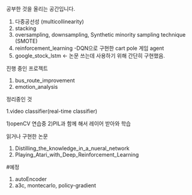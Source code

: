 공부한 것을 올리는 공간입니다.

1. 다중공선성 (multicollinearity)
2. stacking
3. oversampling, downsampling, Synthetic minority sampling technique (SMOTE)
4. reinforcement_learning -DQN으로 구현한 cart pole 게임 agent
5. google_stock_lstm <- 논문 쓰는데 사용하기 위해 간단히 구현했음.

진행 중인 프로젝트

1. bus_route_improvement 
2. emotion_analysis

정리중인 것 

1.video classifier(real-time classifier)

1)openCV 연습중
2)PIL과 함께 해서 레이어 받아와 학습


읽거나 구현한 논문

1. Distilling_the_knowledge_in_a_nueral_network
2. Playing_Atari_with_Deep_Reinforcement_Learning

#예정

1. autoEncoder
2. a3c, montecarlo, policy-gradient

